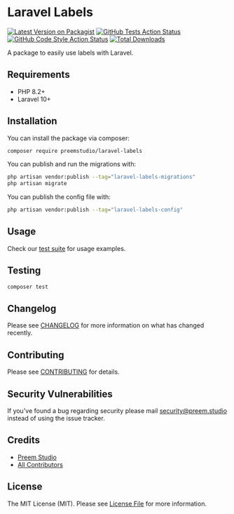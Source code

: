 # Laravel Labels

[![Latest Version on Packagist](https://img.shields.io/packagist/v/preemstudio/laravel-labels.svg?style=flat-square)](https://packagist.org/packages/preemstudio/laravel-labels)
[![GitHub Tests Action Status](https://img.shields.io/github/actions/workflow/status/preemstudio/laravel-labels/run-tests.yml?branch=main&label=tests&style=flat-square)](https://github.com/preemstudio/laravel-labels/actions?query=workflow%3Arun-tests+branch%3Amain)
[![GitHub Code Style Action Status](https://img.shields.io/github/actions/workflow/status/preemstudio/laravel-labels/fix-php-code-style-issues.yml?branch=main&label=code%20style&style=flat-square)](https://github.com/preemstudio/laravel-labels/actions?query=workflow%3A"Fix+PHP+code+style+issues"+branch%3Amain)
[![Total Downloads](https://img.shields.io/packagist/dt/preemstudio/laravel-labels.svg?style=flat-square)](https://packagist.org/packages/preemstudio/laravel-labels)

A package to easily use labels with Laravel.

## Requirements

- PHP 8.2+
- Laravel 10+

## Installation

You can install the package via composer:

```bash
composer require preemstudio/laravel-labels
```

You can publish and run the migrations with:

```bash
php artisan vendor:publish --tag="laravel-labels-migrations"
php artisan migrate
```

You can publish the config file with:

```bash
php artisan vendor:publish --tag="laravel-labels-config"
```

## Usage

Check our [test suite](/tests) for usage examples.

## Testing

```bash
composer test
```

## Changelog

Please see [CHANGELOG](CHANGELOG.md) for more information on what has changed recently.

## Contributing

Please see [CONTRIBUTING](CONTRIBUTING.md) for details.

## Security Vulnerabilities

If you've found a bug regarding security please mail [security@preem.studio](mailto:security@preem.studio) instead of using the issue tracker.

## Credits

- [Preem Studio](https://github.com/PreemStudio)
- [All Contributors](../../contributors)

## License

The MIT License (MIT). Please see [License File](LICENSE.md) for more information.
